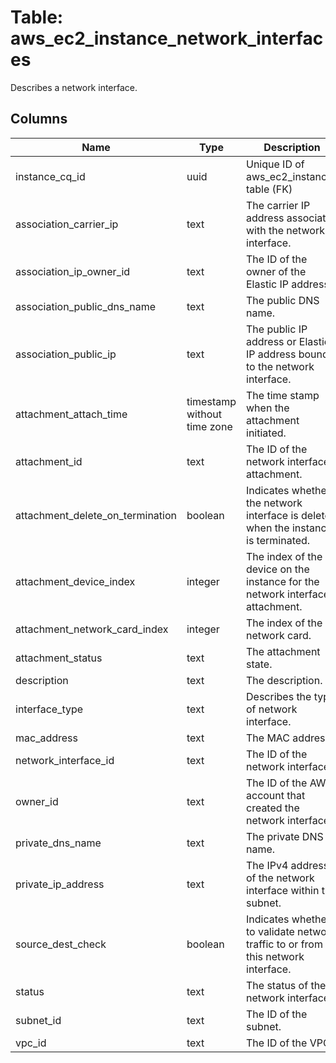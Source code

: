 
# Table: aws_ec2_instance_network_interfaces
Describes a network interface.
## Columns
| Name        | Type           | Description  |
| ------------- | ------------- | -----  |
|instance_cq_id|uuid|Unique ID of aws_ec2_instances table (FK)|
|association_carrier_ip|text|The carrier IP address associated with the network interface.|
|association_ip_owner_id|text|The ID of the owner of the Elastic IP address.|
|association_public_dns_name|text|The public DNS name.|
|association_public_ip|text|The public IP address or Elastic IP address bound to the network interface.|
|attachment_attach_time|timestamp without time zone|The time stamp when the attachment initiated.|
|attachment_id|text|The ID of the network interface attachment.|
|attachment_delete_on_termination|boolean|Indicates whether the network interface is deleted when the instance is terminated.|
|attachment_device_index|integer|The index of the device on the instance for the network interface attachment.|
|attachment_network_card_index|integer|The index of the network card.|
|attachment_status|text|The attachment state.|
|description|text|The description.|
|interface_type|text|Describes the type of network interface.|
|mac_address|text|The MAC address.|
|network_interface_id|text|The ID of the network interface.|
|owner_id|text|The ID of the AWS account that created the network interface.|
|private_dns_name|text|The private DNS name.|
|private_ip_address|text|The IPv4 address of the network interface within the subnet.|
|source_dest_check|boolean|Indicates whether to validate network traffic to or from this network interface.|
|status|text|The status of the network interface.|
|subnet_id|text|The ID of the subnet.|
|vpc_id|text|The ID of the VPC.|
